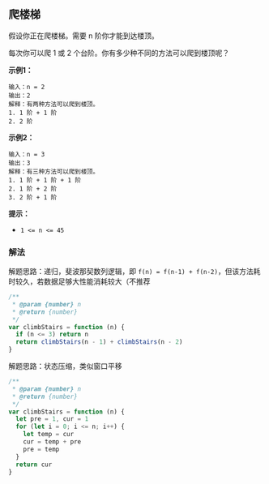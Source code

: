 ## 爬楼梯

假设你正在爬楼梯。需要 n 阶你才能到达楼顶。

每次你可以爬 1 或 2 个台阶。你有多少种不同的方法可以爬到楼顶呢？

**示例1：**
```
输入：n = 2
输出：2
解释：有两种方法可以爬到楼顶。
1. 1 阶 + 1 阶
2. 2 阶
```

**示例2：**
```
输入：n = 3
输出：3
解释：有三种方法可以爬到楼顶。
1. 1 阶 + 1 阶 + 1 阶
2. 1 阶 + 2 阶
3. 2 阶 + 1 阶
```

**提示：**

+ `1 <= n <= 45`

### 解法

解题思路：递归，斐波那契数列逻辑，即 `f(n) = f(n-1) + f(n-2)`，但该方法耗时较久，若数据足够大性能消耗较大（不推荐

```js
/**
 * @param {number} n
 * @return {number}
 */
var climbStairs = function (n) {
  if (n <= 3) return n
  return climbStairs(n - 1) + climbStairs(n - 2)
}
```

解题思路：状态压缩，类似窗口平移

```js
/**
 * @param {number} n
 * @return {number}
 */
var climbStairs = function (n) {
  let pre = 1, cur = 1
  for (let i = 0; i <= n; i++) {
    let temp = cur 
    cur = temp + pre
    pre = temp
  }
  return cur
}
```
